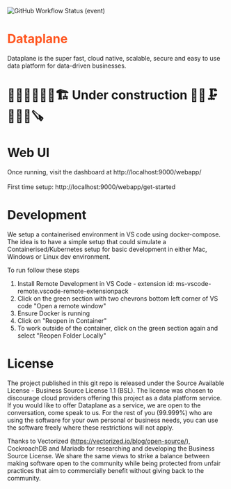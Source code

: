 ![GitHub Workflow Status (event)](https://img.shields.io/github/workflow/status/dataplane-app/dataplane/CI-main-dataplane?label=Github%20Actions:%20Go%20Tests&style=for-the-badge)

# <span style="color:#FF5722">Dataplane</span>
Dataplane is the super fast, cloud native, scalable, secure and easy to use data platform for data-driven businesses. 

# 🚧🧱👷‍♀️🧰🦺🏗 Under construction 🔨🔧🗜👷‍♂️🚜🪚

# Web UI
Once running, visit the dashboard at http://localhost:9000/webapp/<br /><br />
First time setup: http://localhost:9000/webapp/get-started

# Development
We setup a containerised environment in VS code using docker-compose. The idea is to have a simple setup that could simulate a Containerised/Kubernetes setup for basic development in either Mac, Windows or Linux dev environment. 

To run follow these steps
1. Install Remote Development in VS Code - extension id: ms-vscode-remote.vscode-remote-extensionpack
2. Click on the green section with two chevrons bottom left corner of VS code "Open a remote window"
3. Ensure Docker is running
4. Click on "Reopen in Container" 
5. To work outside of the container, click on the green section again and select "Reopen Folder Locally"


# License

The project published in this git repo is released under the Source Available License - Business Source License 1.1 (BSL). The license was chosen to discourage cloud providers offering this project as a data platform service. If you would like to offer Dataplane as a service, we are open to the conversation, come speak to us. For the rest of you (99.999%) who are using the software for your own personal or business needs, you can use the software freely where these restrictions will not apply. 

Thanks to Vectorized (https://vectorized.io/blog/open-source/), CockroachDB and Mariadb for researching and developing the Business Source License. We share the same views to strike a balance between making software open to the community while being protected from unfair practices that aim to commercially benefit without giving back to the community. 
